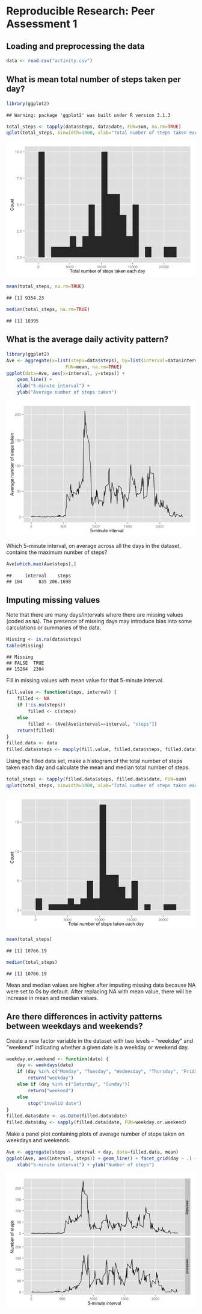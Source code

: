 # Reproducible Research: Peer Assessment 1


## Loading and preprocessing the data

```r
data <- read.csv("activity.csv")
```


## What is mean total number of steps taken per day?

```r
library(ggplot2)
```

```
## Warning: package 'ggplot2' was built under R version 3.1.3
```

```r
total_steps <- tapply(data$steps, data$date, FUN=sum, na.rm=TRUE)
qplot(total_steps, binwidth=1000, xlab="Total number of steps taken each day", ylab = "Count")
```

![](PA1_template_files/figure-html/unnamed-chunk-1-1.png) 

```r
mean(total_steps, na.rm=TRUE)
```

```
## [1] 9354.23
```

```r
median(total_steps, na.rm=TRUE)
```

```
## [1] 10395
```


## What is the average daily activity pattern?

```r
library(ggplot2)
Ave <- aggregate(x=list(steps=data$steps), by=list(interval=data$interval),
                      FUN=mean, na.rm=TRUE)
ggplot(data=Ave, aes(x=interval, y=steps)) +
    geom_line() +
    xlab("5-minute interval") +
    ylab("Average number of steps taken")
```

![](PA1_template_files/figure-html/unnamed-chunk-2-1.png) 

Which 5-minute interval, on average across all the days in the dataset, contains the maximum number of steps?

```r
Ave[which.max(Ave$steps),]
```

```
##     interval    steps
## 104      835 206.1698
```

## Imputing missing values

Note that there are many days/intervals where there are missing values (coded as `NA`). The presence of missing days may introduce bias into some calculations or summaries of the data.


```r
Missing <- is.na(data$steps)
table(Missing)
```

```
## Missing
## FALSE  TRUE 
## 15264  2304
```

Fill in missing values with mean value for that 5-minute interval.


```r
fill.value <- function(steps, interval) {
    filled <- NA
    if (!is.na(steps))
        filled <- c(steps)
    else
        filled <- (Ave[Ave$interval==interval, "steps"])
    return(filled)
}
filled.data <- data
filled.data$steps <- mapply(fill.value, filled.data$steps, filled.data$interval)
```
Using the filled data set, make a histogram of the total number of steps taken each day and calculate the mean and median total number of steps.


```r
total_steps <- tapply(filled.data$steps, filled.data$date, FUN=sum)
qplot(total_steps, binwidth=1000, xlab="Total number of steps taken each day", ylab="Count")
```

![](PA1_template_files/figure-html/unnamed-chunk-5-1.png) 

```r
mean(total_steps)
```

```
## [1] 10766.19
```

```r
median(total_steps)
```

```
## [1] 10766.19
```

Mean and median values are higher after imputing missing data because NA were set to 0s by default. After replacing NA with mean value, there will be increase in mean and median values.

## Are there differences in activity patterns between weekdays and weekends?
Create a new factor variable in the dataset with two levels – “weekday” and “weekend” indicating whether a given date is a weekday or weekend day.


```r
weekday.or.weekend <- function(date) {
    day <- weekdays(date)
    if (day %in% c("Monday", "Tuesday", "Wednesday", "Thursday", "Friday"))
        return("weekday")
    else if (day %in% c("Saturday", "Sunday"))
        return("weekend")
    else
        stop("invalid date")
}
filled.data$date <- as.Date(filled.data$date)
filled.data$day <- sapply(filled.data$date, FUN=weekday.or.weekend)
```

Make a panel plot containing plots of average number of steps taken on weekdays and weekends.

```r
Ave <- aggregate(steps ~ interval + day, data=filled.data, mean)
ggplot(Ave, aes(interval, steps)) + geom_line() + facet_grid(day ~ .) +
    xlab("5-minute interval") + ylab("Number of steps")
```

![](PA1_template_files/figure-html/unnamed-chunk-7-1.png) 
